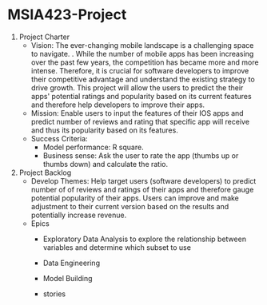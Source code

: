 # MSIA423-Project

 1. Project Charter
	 - Vision: The ever-changing mobile landscape is a challenging space to navigate. . While the number of mobile apps has been increasing over the past few years, the competition has became more and more intense. Therefore, it is crucial for software developers to improve their competitive advantage and understand the existing strategy to drive growth. This project will allow the users to predict the their apps' potential ratings and popularity based on its current features and therefore help developers to improve their apps.
	 - Mission: Enable users to input the features of their IOS apps and predict number of reviews and rating that specific app will receive and thus its popularity based on its features. 
	 - Success Criteria: 
		 - Model performance: R square. 
		 - Business sense: Ask the user to rate the app (thumbs up or thumbs down) and calculate the ratio. 
 2. Project Backlog
	 - Develop Themes: Help target users (software developers) to predict number of of reviews and ratings of their apps and therefore gauge potential popularity of their apps. Users can improve and make adjustment to their current version based on the results and potentially increase revenue. 
	 - Epics
		 - Exploratory Data Analysis to explore the relationship between variables and determine which subset to use
		 - Data Engineering 
		 - Model Building 

		 - stories 

<!--stackedit_data:
eyJoaXN0b3J5IjpbLTE2MjcwODg2NTcsNDQ4MzkzNzU4LDE5NT
k1NDY0OTksMTY4NDc2NzAxMiwxOTk0MTIwMDAsOTc4MDk2NDgy
XX0=
-->